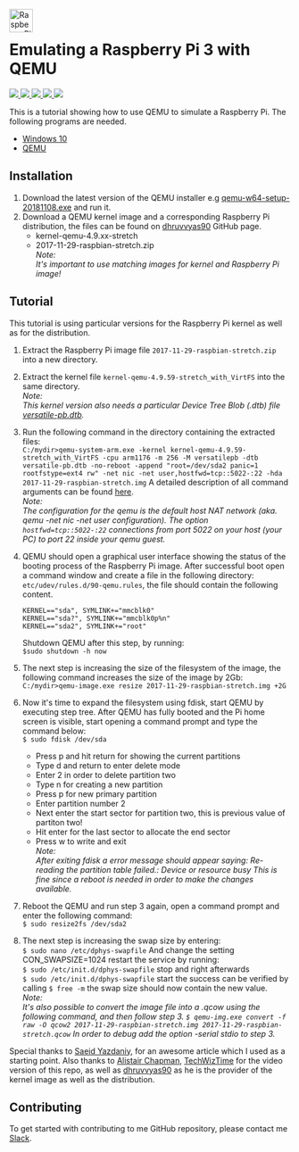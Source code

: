 <img src="https://upload.wikimedia.org/wikipedia/de/thumb/c/cb/Raspberry_Pi_Logo.svg/1200px-Raspberry_Pi_Logo.svg.png" alt="Raspberry_Pi_Logo" height="42px" width="42px" align="left"><br>

# Emulating a Raspberry Pi 3 with QEMU
<div>
    <a href="https://github.com/NaPiZip/Docker_GUI_Apps_on_Windows">
        <img src="https://img.shields.io/badge/Document%20Version-1.0.0-brightgreen.svg"/>
    </a>
    <a href="https://www.qemu.org/">
        <img src="https://img.shields.io/badge/QEMU%20x64-3.1.0--rc0-blue.svg"/>
    </a>
    <a href="https://www.microsoft.com">
        <img src="https://img.shields.io/badge/Windows%2010%20x64-10.0.17134%20Build%2017134-blue.svg"/>
    </a>
    <a href="https://downloads.raspberrypi.org/raspbian/images/raspbian-2017-12-01/">
        <img src="https://img.shields.io/badge/Raspbian-2017--12--01-blue.svg"/>
    </a>
    <a href="https://github.com/raspberrypi/linux/releases/tag/raspberrypi-kernel_1.20171029-1">
        <img src="https://img.shields.io/badge/Raspberrypi%20Kernel-1.20171029--1-blue.svg"/>
    </a>
</div>

This is a tutorial showing how to use QEMU to simulate a Raspberry Pi. The following programs are needed.
- [Windows 10](https://www.microsoft.com/en-us/windows/get-windows-10)
- [QEMU](https://www.qemu.org)

## Installation

1. Download the latest version of the QEMU installer e.g [qemu-w64-setup-20181108.exe](https://qemu.weilnetz.de/w64/) and run it.
2. Download a QEMU kernel image and a corresponding Raspberry Pi distribution, the files can be found on [dhruvvyas90](https://github.com/dhruvvyas90/qemu-rpi-kernel) GitHub page.
    - kernel-qemu-4.9.xx-stretch
    -  2017-11-29-raspbian-stretch.zip<br>
*Note:<br>
 It's important to use matching images for kernel and Raspberry Pi image!*

## Tutorial

This tutorial is using particular versions for the Raspberry Pi kernel as well as for the distribution.

1. Extract the Raspberry Pi image file `2017-11-29-raspbian-stretch.zip` into a new directory.
2. Extract the kernel file `kernel-qemu-4.9.59-stretch_with_VirtFS` into the same directory.<br>
  *Note:<br>
   This kernel version also needs a particular Device Tree Blob (.dtb) file [versatile-pb.dtb](https://github.com/dhruvvyas90/qemu-rpi-kernel/blob/master/versatile-pb.dtb).*
3. Run the following command in the directory containing the extracted files:<br>
   `C:/mydir>qemu-system-arm.exe -kernel kernel-qemu-4.9.59-stretch_with_VirtFS -cpu arm1176 -m 256 -M versatilepb -dtb versatile-pb.dtb -no-reboot -append "root=/dev/sda2 panic=1 rootfstype=ext4 rw" -net nic -net user,hostfwd=tcp::5022-:22 -hda 2017-11-29-raspbian-stretch.img`
   A detailed description of all command arguments can be found [here](https://wiki.qemu.org/Documentation).<br>
   *Note:<br>
    The configuration for the qemu is the default host NAT network (aka. qemu -net nic -net user configuration).
    The option `hostfwd=tcp::5022-:22` connections from port 5022 on your host (your PC) to port 22 inside your qemu guest.*
4. QEMU should open a graphical user interface showing the status of the booting process of the Raspberry Pi image. After successful boot open a command window and create a file in the following directory:<br>
   `etc/udev/rules.d/90-qemu.rules`, the file should contain the following content.<br>
   ```
   KERNEL=="sda", SYMLINK+="mmcblk0"
   KERNEL=="sda?", SYMLINK+="mmcblk0p%n"
   KERNEL=="sda2", SYMLINK+="root"
   ```

   Shutdown QEMU after this step, by running:<br>
   `$sudo shutdown -h now`
5. The next step is increasing the size of the filesystem of the image, the following command increases the size of the image by 2Gb:<br>
   `C:/mydir>qemu-image.exe resize 2017-11-29-raspbian-stretch.img +2G`
6. Now it's time to expand the filesystem using fdisk, start QEMU by executing step tree. After QEMU has fully booted and the Pi home screen is visible, start opening a command prompt and type the command below:<br>
   `$ sudo fdisk /dev/sda`
   -  Press p and hit return for showing the current partitions
   - Type d and return to enter delete mode
   - Enter 2 in order to delete partition two
   - Type n for creating a new partition
   - Press p for new primary partition
   - Enter partition number 2
   - Next enter the start sector for partition two, this is previous value of partiton two!
   - Hit enter for the last sector to allocate the end sector
   - Press w to write and exit<br>
   *Note:<br>
    After exiting fdisk a error message should appear saying:
    Re-reading the partition table failed.: Device or resource busy
    This is fine since a reboot is needed in order to make the changes available.*
7. Reboot the QEMU and run step 3 again, open a command prompt and enter the following command:<br>
  `$ sudo resize2fs /dev/sda2`
8. The next step is increasing the swap size by entering:<br>
   `$ sudo nano /etc/dphys-swapfile`
   And change the setting CON_SWAPSIZE=1024 restart the service by running:<br>
  `$ sudo /etc/init.d/dphys-swapfile` stop and right afterwards<br>
  `$ sudo /etc/init.d/dphys-swapfile` start the success can be verified by calling
  `$ free -m` the swap size should now contain the new value.<br>
*Note:<br>
It's also possible to convert the image file into a .qcow using the following command, and then follow step 3.
`$ qemu-img.exe convert -f raw -O qcow2 2017-11-29-raspbian-stretch.img 2017-11-29-raspbian-stretch.qcow`
In order to debug add the option -serial stdio to step 3.*

Special thanks to [Saeid Yazdaniy](http://embedonix.com/articles/linux/emulating-raspberry-pi-on-linux), for an awesome article which I used as a starting point. Also thanks to [Alistair Chapman](https://blog.agchapman.com/using-qemu-to-emulate-a-raspberry-pi), [TechWizTime](https://www.youtube.com/watch?v=xiQX0YXYuqU) for the video version of this repo, as well as [dhruvvyas90](https://github.com/dhruvvyas90/qemu-rpi-kernel) as he is the provider of the kernel image as well as the distribution.

## Contributing

To get started with contributing to me GitHub repository, please contact me [Slack](https://slack.com).
